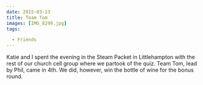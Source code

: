 ```yaml
---
date: 2015-03-23
title: Team Tom
images: [IMG_8299.jpg]
tags:

  - Friends
---
```

Katie and I spent the evening in the Steam Packet in Littlehampton with the rest of our church cell group where we partook of the quiz. Team Tom, lead by Phil, came in 4th. We did, however, win the bottle of wine for the bonus round. 